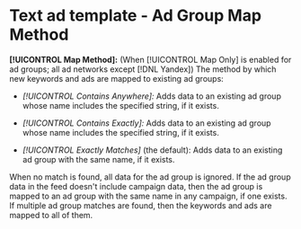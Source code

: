 # Text ad template - Ad Group Map Method

**[!UICONTROL Map Method]:** (When [!UICONTROL Map Only] is enabled for ad groups; all ad networks except [!DNL Yandex]) The method by which new keywords and ads are mapped to existing ad groups:

* *[!UICONTROL Contains Anywhere]:* Adds data to an existing ad group whose name includes the specified string, if it exists.

* *[!UICONTROL Contains Exactly]:* Adds data to an existing ad group whose name includes the specified string, if it exists.

* *[!UICONTROL Exactly Matches]* (the default): Adds data to an existing ad group with the same name, if it exists.

When no match is found, all data for the ad group is ignored. If the ad group data in the feed doesn't include campaign data, then the ad group is mapped to an ad group with the same name in any campaign, if one exists. If multiple ad group matches are found, then the keywords and ads are mapped to all of them.
